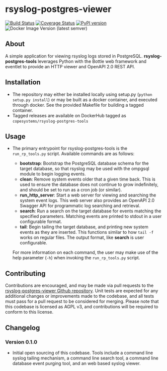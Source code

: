 # rsyslog-postgres-viewer
[![Build Status](https://travis-ci.org/cope-systems/rsyslog-postgres-tools.svg?branch=master)](https://travis-ci.org/cope-systems/rsyslog-postgres-tools) 
[![Coverage Status](https://coveralls.io/repos/github/cope-systems/rsyslog-postgres-tools/badge.svg?branch=master)](https://coveralls.io/github/cope-systems/rsyslog-postgres-tools?branch=master)
[![PyPI version](https://badge.fury.io/py/rsyslog-postgres-tools.svg)](https://badge.fury.io/py/rsylog-postgres-tools)
![Docker Image Version (latest semver)](https://img.shields.io/docker/v/copesystems/rsyslog-postgres-tools)

## About

A simple application for viewing rsyslog logs stored in PostgreSQL. 
**rsyslog-postgres-tools** leverages Python with the Bottle web framework
and eventlet to provide an HTTP viewer and OpenAPI 2.0 REST API.

## Installation

* The repository may either be installed locally using setup.py
  (```python setup.py install```) or may be built as a docker container,
  and executed through docker. See the provided Makefile for building a 
  tagged container.
* Tagged releases are available on DockerHub tagged as ```copesystems/rsyslog-postgres-tools```


## Usage

* The primary entrypoint for rsyslog-postgres-tools is the ```run_rp_tools.py```
  script. Available commands are as follows:
  * **bootstrap**: Bootstrap the PostgreSQL database schema for the target database, 
    so that rsyslog may be used with the ompgsql module to begin logging events.
  * **clean**: Remove system events older that a given time back. This is used to ensure
    the database does not continue to grow indefinitely, and should be set to run as 
    a cron job (or similar).
  * **run_http_server**: Start a web server for viewing and searching the system event logs. 
    This web server also provides an OpenAPI 2.0 Swagger API for programmatic
    log searching and retrieval.
  * **search**: Run a search on the target database for events matching the 
    specified parameters. Matching events are printed to stdout in a
    user configurable format.
  * **tail**: Begin tailing the target database, and printing new
    system events as they are inserted. This functions similar to
    how ```tail -f``` works on regular files. The output format, like
    **search** is user configurable.
    
  For more information on each command, the user may make use of the
  help parameter (```-h```) when invoking the ```run_rp_tools.py``` script.


## Contributing

Contributions are encouraged, and may be made via pull requests to the [rsyslog-postgres-viewer 
Github repository](https://github.com/cope-systems/rsyslog-postgres-viewer). Unit tests are expected for any
additional changes or improvements made to the codebase, and all tests must pass for a 
pull request to be considered for merging. Please note that this
codebase is licensed as AGPL v3, and contributions will be required to conform to
this license.

## Changelog

### Version 0.1.0

* Initial open sourcing of this codebase. Tools include a command line syslog tailing mechanism, 
  a command line search tool, a command line database event purging tool,
  and an web based syslog viewer.